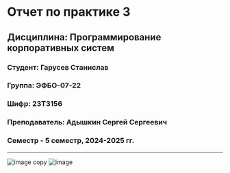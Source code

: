 # Отчет по практике 3
## Дисциплина: Программирование корпоративных систем
### Студент: Гарусев Станислав
### Группа: ЭФБО-07-22
### Шифр: 23Т3156
### Преподаватель: Адышкин Сергей Сергеевич
### Семестр - 5 семестр, 2024-2025 гг.
_____
![image copy](https://github.com/user-attachments/assets/4887e3c1-c02a-46b7-952d-39165b04fb1d)
![image](https://github.com/user-attachments/assets/b5ba1e1e-a8ad-4f5d-b128-842c84c31955)

